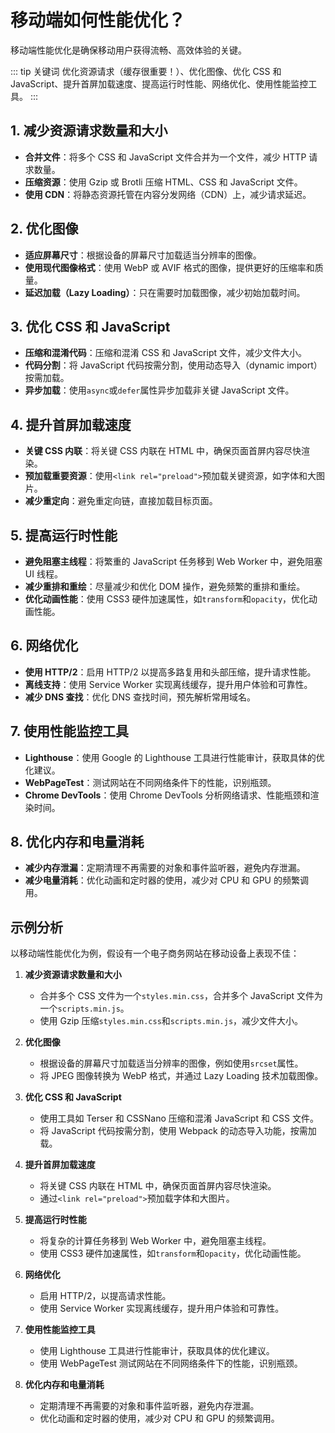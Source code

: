 # 移动端如何性能优化？

移动端性能优化是确保移动用户获得流畅、高效体验的关键。

::: tip 关键词
优化资源请求（缓存很重要！）、优化图像、优化 CSS 和 JavaScript、提升首屏加载速度、提高运行时性能、网络优化、使用性能监控工具。
:::

## 1. 减少资源请求数量和大小

- **合并文件**：将多个 CSS 和 JavaScript 文件合并为一个文件，减少 HTTP 请求数量。
- **压缩资源**：使用 Gzip 或 Brotli 压缩 HTML、CSS 和 JavaScript 文件。
- **使用 CDN**：将静态资源托管在内容分发网络（CDN）上，减少请求延迟。

## 2. 优化图像

- **适应屏幕尺寸**：根据设备的屏幕尺寸加载适当分辨率的图像。
- **使用现代图像格式**：使用 WebP 或 AVIF 格式的图像，提供更好的压缩率和质量。
- **延迟加载（Lazy Loading）**：只在需要时加载图像，减少初始加载时间。

## 3. 优化 CSS 和 JavaScript

- **压缩和混淆代码**：压缩和混淆 CSS 和 JavaScript 文件，减少文件大小。
- **代码分割**：将 JavaScript 代码按需分割，使用动态导入（dynamic import）按需加载。
- **异步加载**：使用`async`或`defer`属性异步加载非关键 JavaScript 文件。

## 4. 提升首屏加载速度

- **关键 CSS 内联**：将关键 CSS 内联在 HTML 中，确保页面首屏内容尽快渲染。
- **预加载重要资源**：使用`<link rel="preload">`预加载关键资源，如字体和大图片。
- **减少重定向**：避免重定向链，直接加载目标页面。

## 5. 提高运行时性能

- **避免阻塞主线程**：将繁重的 JavaScript 任务移到 Web Worker 中，避免阻塞 UI 线程。
- **减少重排和重绘**：尽量减少和优化 DOM 操作，避免频繁的重排和重绘。
- **优化动画性能**：使用 CSS3 硬件加速属性，如`transform`和`opacity`，优化动画性能。

## 6. 网络优化

- **使用 HTTP/2**：启用 HTTP/2 以提高多路复用和头部压缩，提升请求性能。
- **离线支持**：使用 Service Worker 实现离线缓存，提升用户体验和可靠性。
- **减少 DNS 查找**：优化 DNS 查找时间，预先解析常用域名。

## 7. 使用性能监控工具

- **Lighthouse**：使用 Google 的 Lighthouse 工具进行性能审计，获取具体的优化建议。
- **WebPageTest**：测试网站在不同网络条件下的性能，识别瓶颈。
- **Chrome DevTools**：使用 Chrome DevTools 分析网络请求、性能瓶颈和渲染时间。

## 8. 优化内存和电量消耗

- **减少内存泄漏**：定期清理不再需要的对象和事件监听器，避免内存泄漏。
- **减少电量消耗**：优化动画和定时器的使用，减少对 CPU 和 GPU 的频繁调用。

## 示例分析

以移动端性能优化为例，假设有一个电子商务网站在移动设备上表现不佳：

1. **减少资源请求数量和大小**

   - 合并多个 CSS 文件为一个`styles.min.css`，合并多个 JavaScript 文件为一个`scripts.min.js`。
   - 使用 Gzip 压缩`styles.min.css`和`scripts.min.js`，减少文件大小。

2. **优化图像**

   - 根据设备的屏幕尺寸加载适当分辨率的图像，例如使用`srcset`属性。
   - 将 JPEG 图像转换为 WebP 格式，并通过 Lazy Loading 技术加载图像。

3. **优化 CSS 和 JavaScript**

   - 使用工具如 Terser 和 CSSNano 压缩和混淆 JavaScript 和 CSS 文件。
   - 将 JavaScript 代码按需分割，使用 Webpack 的动态导入功能，按需加载。

4. **提升首屏加载速度**

   - 将关键 CSS 内联在 HTML 中，确保页面首屏内容尽快渲染。
   - 通过`<link rel="preload">`预加载字体和大图片。

5. **提高运行时性能**

   - 将复杂的计算任务移到 Web Worker 中，避免阻塞主线程。
   - 使用 CSS3 硬件加速属性，如`transform`和`opacity`，优化动画性能。

6. **网络优化**

   - 启用 HTTP/2，以提高请求性能。
   - 使用 Service Worker 实现离线缓存，提升用户体验和可靠性。

7. **使用性能监控工具**

   - 使用 Lighthouse 工具进行性能审计，获取具体的优化建议。
   - 使用 WebPageTest 测试网站在不同网络条件下的性能，识别瓶颈。

8. **优化内存和电量消耗**
   - 定期清理不再需要的对象和事件监听器，避免内存泄漏。
   - 优化动画和定时器的使用，减少对 CPU 和 GPU 的频繁调用。
